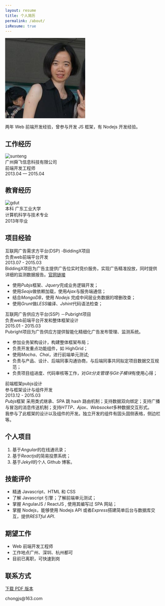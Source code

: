 ```yaml
---
layout: resume
title: 个人简历
permalink: /about/
isResume: true
---
```



<article class="post-content">

<div class="desc">
	<div class="wrapper">
		<img class="" src="/data/me.jpg" alt="delilah" />
		<p class="">两年 Web 前端开发经验，曾参与开发 JS 框架，有 Nodejs 开发经验。</p>
	</div>
</div>

<h1 class="title wow flipInX" id="section-1"><i class="fa fa-building-o"></i> 工作经历</h1>
<div class="layout-col-2">
	<div class="l1">
		<img class="thumb" src="http://heydelilah.github.io/data/sunteng.jpg" alt="sunteng" />
	</div>
	<div class="l2">
		<div>广州舜飞信息科技有限公司</div>
		<span>前端开发工程师</span>
	</div>
	<div class="l3">2013.04 — 2015.04</div>
</div>

<h1 class="title wow flipInX" id="section-2"><i class="fa fa-graduation-cap"></i> 教育经历</h1>
<div class="layout-col-2">
	<div class="l1">
		<img class="thumb" src="http://heydelilah.github.io/data/gdut.jpeg" alt="gdut" />
	</div>
	<div class="l2">
		<div>本科 广东工业大学</div>
		<span>计算机科学与技术专业</span>
	</div>
	<div class="l3">2013年毕业</div>
</div>


<h1 class="title wow flipInX" id="section-3"><i class="fa fa-code-fork"></i> 项目经验</h1>

<div class="project">
	<div class="header">	
		<div class="fl">
			<div class="project-title wow slideInLeft">互联网广告需求方平台(DSP) -BiddingX项目</div>
			<span class="duty">负责web前端平台开发</span>	
		</div>
		<div class="fr">
			<span class="date wow bounceInRight">2013.07 - 2015.03</span>
		</div>
	</div>
	<div class="body">
		<div>BiddingX项目为广告主提供广告位实时竞价服务，实现广告精准投放，同时提供详细的监测数据报告。<a href="http://www.biddingx.com/" class="link" target="_blank">官网链接</a></div>
		<ul class="skills">
			<li>使用<i>Pubjs</i>框架、<i>Jquery</i>完成业务逻辑开发；</li>
			<li>使用<i>Seajs</i>做依赖加载，使用<i>Ajax</i>与服务端通信；</li>
			<li>结合<i>MongoDB</i>，使用 <i>Nodejs</i> 完成中间层业务数据的增删改查；</li>
			<li>使用<i>Grunt</i>做<i>LESS</i>编译、<i>Jshint</i>代码语法检查；</li>
		</ul>
	</div>
</div>

<div class="project">
	<div class="header">	
		<div class="fl">
			<div class="project-title wow slideInLeft">互联网广告供应方平台(SSP) －Pubright项目</div>
			<span class="duty">负责web前端平台开发和整体框架设计</span>	
		</div>
		<div class="fr">
			<span class="date wow bounceInRight">2015.01 - 2015.03</span>
		</div>
	</div>
	<div class="body">
		<div>Pubright项目为广告供应方提供智能化精细化广告发布管理、监测系统。</div>
		<ul class="skills">
			<li>参加业务架构设计，构建整体框架布局；</li>
			<li>负责开发重点功能组件，如 HighGrid；</li>
			<li>使用<i>Mocha</i>、<i>Chai</i>，进行前端单元测试;</li>
			<li>负责与产品、设计、后端同事沟通协商，与后端同事共同拟定项目数据交互规范；</li>
			<li>负责项目组进度、代码审核等工作，对<i>Git分支管理与Git子模块</i>有使用心得；</li>
		</ul>
	</div>
</div>

<div class="project">
	<div class="header">	
		<div class="fl">
			<div class="project-title wow slideInLeft">前端框架pubjs设计</div>
			<span class="duty">参与框架设计与组件开发</span>	
		</div>
		<div class="fr">
			<span class="date wow bounceInRight">2013.12 - 2015.03</span>
		</div>
	</div>
	<div class="body skills">
		<div><i>Pubjs</i>框架 采用类式继承、SPA 跳 hash 路由机制；支持数据双向绑定；支持广播与冒泡的消息传送机制；支持<i>HTTP、Ajax、Websocket</i>多种数据交互形式。
		</div>
		<div>我参与了此框架的设计以及组件的开发。独立开发的组件有固头固侧表格，侧边栏等。
		</div>
	</div>
</div>

<h1 class="title wow flipInX" id="section-4"><i class="fa fa-eye"></i> 个人项目</h1>

<ol class="skills">
	<li>基于<i>Angular</i>的在线通讯录；</li>
	<li>基于<i>Reactjs</i>的简易投票系统；</li>
	<li>基于<i>Jekyll</i>的个人 Github 博客。</li>
</ol>

<h1 class="title wow flipInX" id="section-5"><i class="fa fa-thumbs-o-up"></i> 技能评价</h1>

<ul class="skills">
	<li>精通 Javascript、HTML 和 CSS</li>
	<li>了解 Javascript 引擎；了解前端单元测试；</li>
	<li>掌握 AngularJS / ReactJS , 使用其编写过 SPA 网站；</li>
	<li>掌握 Nodejs，能够使用 Nodejs API 或者<i>Express</i>搭建简单后台与数据库交互，提供<i>RESTful API</i>.</li>
</ul>

<h1 class="title wow flipInX" id="section-6"><i class="fa fa-map-marker"></i> 期望工作</h1>

<ul>
	<li>Web 前端开发工程师</li>
	<li>工作地点广州、深圳、杭州都可</li>
	<li>目前已离职，可快速到岗</li>
</ul>

<h1 class="title wow flipInX" id="section-7"><i class="fa fa-envelope-o"></i> 联系方式</h1>
<a class="fr" href="{{site.url}}data/download/resume.pdf" title="下载pdf版本"><i class="fa fa-file-pdf-o"></i> 下载 PDF 版本</a>
<p>chongjs@163.com</p>

</article>


